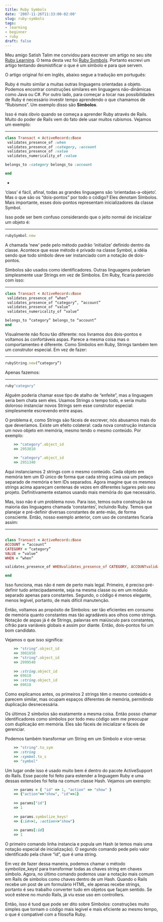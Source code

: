 ```yaml
---
title: Ruby Symbols
date: '2007-11-26T11:33:00-02:00'
slug: ruby-symbols
tags:
- learning
- beginner
- ruby
draft: false
---
```


Meu amigo Satish Talim me convidou para escrever um artigo no seu site [Ruby Learning](http://rubylearning.com). O tema desta vez foi [Ruby Symbols](http://rubylearning.com/blog/2007/11/26/akitaonrails-on-ruby-symbols/). Portanto escrevi um artigo tentando desmistificar o que é um símbolo e para que servem.

O artigo original foi em inglês, abaixo segue a tradução em português:

Ruby é muito similar a muitas outras linguagens orientadas a objeto. Podemos encontrar construções similares em linguagens não-dinâmicas como Java ou C#. Por outro lado, para começar a tocar nas possibilidades de Ruby é necessário investir tempo aprendendo o que chamamos de “Rubismos”. Um exemplo disso são **Símbolos**.

Isso é mais óbvio quando se começa a aprender Ruby através de Rails. Muito do poder de Rails vem do fato dele usar muitos rubismos. Vejamos um exemplo:

* * *

```ruby
class Transact < ActiveRecord::Base  
 validates_presence_of :when  
 validates_presence_of :category, :account  
 validates_presence_of :value  
 validates_numericality_of :value

belongs_to :category belongs_to :account

end
```

-

‘class’ é fácil, afinal, todas as grandes linguagens são ‘orientadas-a-objeto’. Mas o que são os “dois-pontos” por todo o código? Eles denotam Símbolos. Mais importante, esses dois-pontos representam inicializadores da classe Symbol.

Isso pode ser bem confuso considerando que o jeito normal de inicializar um objeto é:

* * *

```ruby
rubySymbol.new
```

A chamada ‘new’ pede pelo método padrão ‘initialize’ definido dentro da classe. Acontece que esse método é privado na classe Symbol, a idéia sendo que todo símbolo deve ser instanciado com a notação de dois-pontos.

Símbolos são usados como identificadores. Outras linguagens poderiam simplesmente usar Strings em vez de Símbolos. Em Ruby, ficaria parecido com isso:

* * *

```ruby
class Transact < ActiveRecord::Base  
 validates_presence_of “when”  
 validates_presence_of “category”, “account”  
 validates_presence_of “value”  
 validates_numericality_of “value”

belongs_to “category” belongs_to “account”
end
```

Visualmente não ficou tão diferente: nos livramos dos dois-pontos e voltamos às confortáveis aspas. Parece a mesma coisa mas o comportamenteo é diferente. Como Símbolos em Ruby, Strings também tem um construtor especial. Em vez de fazer:

* * *

```ruby
rubyString.new(“category”)
```

Apenas fazemos:

* * *

```ruby
ruby"category"
```

Alguém poderia chamar esse tipo de atalho de “enfeite”, mas a linguagem seria bem chata sem eles. Usamos Strings o tempo todo, e seria muito doloroso instanciar novos Strings sem esse construtor especial: simplesmente escrevendo entre aspas.

O problema é, como Strings são fáceis de escrever, nós abusamos mais do que deveríamos. Existe um efeito colateral: cada nova construção instancia um novo objeto em memória, mesmo tendo o mesmo conteúdo. Por exemplo:

```ruby
    >> "category".object_id
    => 2953810
    
    >> "category".object_id
    => 2951340
```

Aqui instanciamos 2 strings com o mesmo conteúdo. Cada objeto em memória tem um ID único de forma que cada string acima usa um pedaço separado de memória e tem IDs separados. Agora imagine que os mesmos strings acima apareçam centenas de vezes em diferentes lugares pelo seu projeto. Definitivamente estamos usando mais memória do que necessário.

Mas, isso não é um problema novo. Para isso, temos outra construção na maioria das linguagens chamada ‘constantes’, incluindo Ruby. Temos que planejar e pré-definir diversas constantes de ante-mão, de forma consciente. Então, nosso exemplo anterior, com uso de constantes ficaria assim:

* * *

```ruby

class Transact < ActiveRecord::Base  
ACCOUNT = “account”  
CATEGORY = “category”  
VALUE = “value”  
WHEN = “when”

validates_presence_of WHENvalidates_presence_of CATEGORY, ACCOUNTvalidates_presence_of VALUEvalidates_numericality_of VALUEbelongs_to CATEGORYbelongs_to ACCOUNT

end  
```

Isso funciona, mas não é nem de perto mais legal. Primeiro, é preciso pré-definir tudo antecipadamente, seja na mesma classe ou em um módulo separado apenas para constantes. Segundo, o código é menos elegante, menos legível, portanto, de mais difícil manutenção.

Então, voltamos ao propósito de Símbolos: ser tão eficientes em consumo de memória quanto constantes mas tão agradáveis aos olhos como strings. Notação de aspas já é de Strings, palavras em maiúsculo para constantes, cifrão para variáveis globais e assim por diante. Então, dois-pontos foi um bom candidato.

Vejamos o que isso significa:

```ruby
    >> "string".object_id
    => 3001850
    >> "string".object_id
    => 2999540
    
    >> :string.object_id
    => 69618
    >> :string.object_id
    => 69618
```

Como explicamos antes, os primeiros 2 strings têm o mesmo conteúdo e parecem similar, mas ocupam espaços diferentes de memória, permitindo duplicação desnecessária.

Os últimos 2 símbolos são exatamente a mesma coisa. Então posso chamar identificadores como símbolos por todo meu código sem me preocupar com duplicação em memória. Eles são fáceis de inicializar e fáceis de gerenciar.

Podemos também transformar um String em um Símbolo e vice-versa:

```ruby
    >> "string".to_sym
    => :string
    >> :symbol.to_s
    => "symbol"
```

Um lugar onde isso é usado muito bem é dentro do pacote ActiveSupport do Rails. Esse pacote foi feito para estender a linguagem Ruby e uma dessas extensões foi feita na comum classe Hash. Vejamos um exemplo:

```ruby
    >> params = { "id" => 1, "action" => "show" }
    => {"action"=>"show", "id"=>1}
    
    >> params["id"]
    => 1
    
    >> params.symbolize_keys!
    => {:id=>1, :action=>"show"}
    
    >> params[:id]
    => 1
```

O primeiro comando linha instancia e popula um Hash (e temos mais uma notação especial de inicialização). O segundo comando pede pelo valor identificado pela chave “id”, que é uma string.

Em vez de fazer dessa maneira, podemos chamar o método symbolize\_keys! para transformar todas as chaves string em chaves símbolo. Agora, no último comando podemos usar a notação mais comum em Rails de símbolos como chaves dentro de um Hash. Quando o Rails recebe um post de um formulário HTML, ele apenas recebe strings, portanto é seu trabalho converter tudo em objetos que façam sentido. Se você esteve no mundo Rails, já viu esse uso em controllers.

Então, isso é tuod que pode ser dito sobre Símbolos: construções muito simples que tornam o código mais legível e mais eficiente ao mesmo tempo, o que é compatível com a filosofia Ruby.
